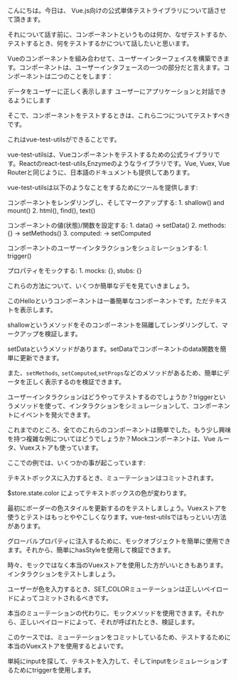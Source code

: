 
こんにちは。今日は、 Vue.js向けの公式単体テストライブラリについて話させて頂きます。

それについて話す前に、コンポーネントというものは何か、なぜテストするか、テストするとき、何をテストするかについて話したいと思います。

Vueのコンポーネントを組み合わせて、ユーザーインターフェイスを構築できます。コンポーネントは、ユーザーインタフェースの一つの部分だと言えます。コンポーネントは二つのことをします：

データをユーザーに正しく表示します
ユーザーにアプリケーションと対話できるようにします

そこで、コンポーネントをテストするときは、これら二つについてテストすべきです。

これはvue-test-utilsができることです。

vue-test-utilsは、Vueコンポーネントをテストするための公式ライブラリです。Reactのreact-test-utils,Enzymeのようなライブラリです。Vue, Vuex, Vue Routerと同じように、日本語のドキュメントも提供してあります。

vue-test-utilsは以下のようなことをするためにツールを提供します:

コンポーネントをレンダリングし、そしてマークアップする:
    1. shallow() and mount()
    2. html(), find(), text()

コンポーネントの値(状態)/関数を設定する:
    1. data() -> setData()
    2. methods: {}  -> setMethods()
    3. computed: -> setComputed

コンポーネントのユーザーインタラクションをシュミレーションする:
    1. trigger()

プロパティをモックする:
    1. mocks: {}, stubs: {}

これらの方法について、いくつか簡単なデモを見ていきましょう。

このHelloというコンポーネントは一番簡単なコンポーネントです。ただテキストを表示します。

shallowというメソッドをそのコンポーネントを隔離してレンダリングして、マークアップを検証します。

setDataというメソッドがあります。setDataでコンポーネントのdata関数を簡単に更新できます。

また、`setMethods`, `setComputed`,`setProps`などのメソッドがあるため、簡単にデータを正しく表示するのを検証できます。

ユーザーインタラクションはどうやってテストするのでしょうか？triggerというメソッドを使って、インタラクションをシミュレーションして、コンポーネントにイベントを発火できます。

これまでのところ、全てのこれらのコンポーネントは簡単でした。もう少し興味を持つ複雑な例についてはどうでしょうか？Mockコンポーネントは、Vue ルータ、Vuexストアも使っています。

ここでの例では、いくつかの事が起こっています:

テキストボックスに入力するとき、ミューテーションはコミットされます。

$store.state.color によってテキストボックスの色が変わります。

最初にボーダーの色スタイルを更新するのをテストしましょう。Vuexストアを使うとテストはもっとややこしくなります。vue-test-utilsではもっといい方法があります。

グローバルプロパティに注入するために、モックオブジェクトを簡単に使用できます。それから、簡単にhasStyleを使用して検証できます。

時々、モックではなく本当のVuexストアを使用した方がいいときもあります。インタラクションをテストしましょう。

ユーザーが色を入力するとき、SET_COLORミューテーションは正しいペイロードによってコミットされるべきです。

本当のミューテーションの代わりに、モックメソッドを使用できます。それから、正しいペイロードによって、それが呼ばれたとき、検証します。

このケースでは、ミューテーションをコミットしているため、テストするために本当のVuexストアを使用するとよいです。

単純にinputを探して、テキストを入力して、そしてinputをシミュレーションするためにtriggerを使用します。
